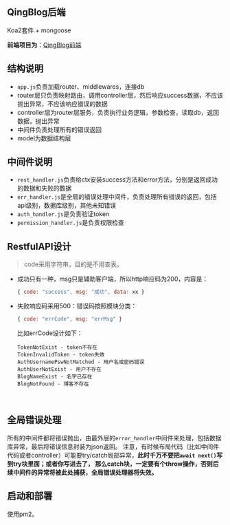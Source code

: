 ## QingBlog后端
Koa2套件 + mongoose

**前端项目为**：[QingBlog前端](https://github.com/li-xiaojun/QingBlogFrontend)


## 结构说明
- `app.js`负责加载router、middlewares，连接db
- router层只负责映射路由，调用controller层，然后响应success数据，不应该抛出异常，不应该响应错误的数据
- controller层为router层服务，负责执行业务逻辑，参数检查，读取db，返回数据，抛出异常
- 中间件负责处理所有的错误返回
- model为数据结构层



## 中间件说明
- `rest_handler.js`负责给ctx安装success方法和error方法，分别是返回成功的数据和失败的数据
- `err_handler.js`是全局的错误处理中间件，负责处理所有错误的返回，包括api级别，数据库级别，其他未知错误
- `auth_handler.js`是负责验证token
- `permission_handler.js`是负责权限检查



## RestfulAPI设计


> code采用字符串，目的是不用查表。

- 成功只有一种，msg只是辅助客户端，所以http响应码为200，内容是：

  ```javascript
  { code: "success", msg: "成功", data: xx }
  ```

- 失败响应码采用500：错误码按照模块分类：

  ```javascript
  { code: "errCode", msg: "errMsg" }
  ```
  比如errCode设计如下：
  ```
  TokenNotExist - token不存在
  TokenInvalidToken - token失效
  AuthUsernamePswNotMatched - 用户名或密码错误
  AuthUserNotExist - 用户不存在
  BlogNameExist - 名字已存在
  BlogNotFound - 博客不存在
  ```

  ​

##  全局错误处理

所有的中间件都将错误抛出，由最外层的`error_handler`中间件来处理，包括数据库异常，最后将错误信息封装为json返回。
注意，有时候布局代码（比如中间件代码或者controller）可能要try/catch局部异常，**此时千万不要把`await next()`写到try块里面；或者你写进去了，
那么catch块，一定要有个throw操作，否则后续中间件的异常将被此处捕获，全局错误处理器将失效。**


## 启动和部署
使用pm2。